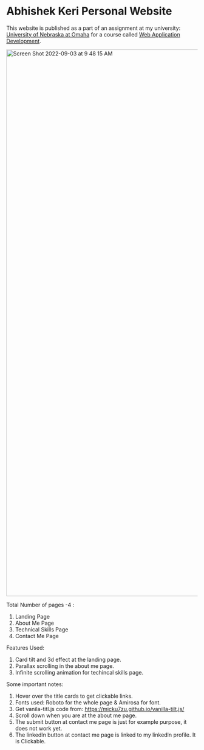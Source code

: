 # Abhishek Keri Personal Website
This website is published as a part of an assignment at my university: [University of Nebraska at Omaha](https://www.unomaha.edu/) for a course called [Web Application Development](https://catalog.unomaha.edu/search/?P=ISQA%203900). 

<img width="1438" alt="Screen Shot 2022-09-03 at 9 48 15 AM" src="https://user-images.githubusercontent.com/111935093/188276988-134e9525-b5ad-4d27-b9a3-e9419482dd42.png">

Total Number of pages -4 : 
1) Landing Page
2) About Me Page
3) Technical Skills Page
4) Contact Me Page

Features Used: 
1) Card tilt and 3d effect at the landing page.
2) Parallax scrolling in the about me page.
3) Infinite scrolling animation for techincal skills page.

Some important notes:
1) Hover over the title cards to get clickable links.
2) Fonts used: Roboto for the whole page & Amirosa for font.
3) Get vanila-titl.js code from: https://micku7zu.github.io/vanilla-tilt.js/
4) Scroll down when you are at the about me page.
5) The submit button at contact me page is just for example purpose, it does not work yet.
6) The linkedIn button at contact me page is linked to my linkedIn profile. It is Clickable.

